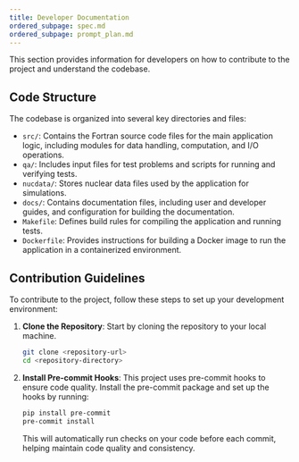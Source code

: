 ```yaml
---
title: Developer Documentation
ordered_subpage: spec.md
ordered_subpage: prompt_plan.md
---
```


This section provides information for developers on how to contribute to the project and understand the codebase.

## Code Structure

The codebase is organized into several key directories and files:

- `src/`: Contains the Fortran source code files for the main application logic, including modules for data handling, computation, and I/O operations.
- `qa/`: Includes input files for test problems and scripts for running and verifying tests.
- `nucdata/`: Stores nuclear data files used by the application for simulations.
- `docs/`: Contains documentation files, including user and developer guides, and configuration for building the documentation.
- `Makefile`: Defines build rules for compiling the application and running tests.
- `Dockerfile`: Provides instructions for building a Docker image to run the application in a containerized environment.

## Contribution Guidelines

To contribute to the project, follow these steps to set up your development environment:

1. **Clone the Repository**: Start by cloning the repository to your local machine.

   ```bash
   git clone <repository-url>
   cd <repository-directory>
   ```

2. **Install Pre-commit Hooks**: This project uses pre-commit hooks to ensure code quality. Install the pre-commit package and set up the hooks by running:

   ```bash
   pip install pre-commit
   pre-commit install
   ```

   This will automatically run checks on your code before each commit, helping maintain code quality and consistency.
